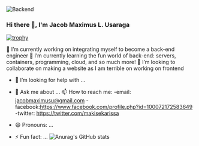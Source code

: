 ![Backend](https://user-images.githubusercontent.com/90799133/178169130-c190e029-07fd-4df0-8470-5f98583ca105.png)
### Hi there 👋, I'm Jacob Maximus L. Usaraga
[![trophy](https://github-profile-trophy.vercel.app/?username=miniloda)](https://github.com/miniloda/github-profile-trophy)



🔭 I’m currently working on integrating myself to become a back-end engineer
🌱 I’m currently learning the fun world of back-end: servers, containers, programming, cloud, and so much more!
👯 I’m looking to collaborate on making a website as I am terrible on working on frontend
- 🤔 I’m looking for help with ...
- 💬 Ask me about ...
📫 How to reach me:
-email: jacobmaximusu@gmail.com
-facebook:https://www.facebook.com/profile.php?id=100072172583649
-twitter: https://twitter.com/makisekarissa

- 😄 Pronouns: ...
- ⚡ Fun fact: ...
![Anurag's GitHub stats](https://github-readme-stats.vercel.app/api?username=miniloda&show_icons=true&theme=tokyonight)
